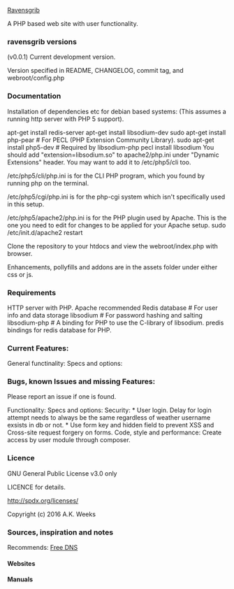 [Ravensgrib](https://www.ravensgrib.com)

A PHP based web site with user functionality.



### ravensgrib versions
(v0.0.1) Current development version.

Version specified in README, CHANGELOG, commit tag, and webroot/config.php



### Documentation

Installation of dependencies etc for debian based systems:
(This assumes a running http server with PHP 5 support).

apt-get install redis-server
apt-get install libsodium-dev
sudo apt-get install php-pear # For PECL (PHP Extension Community Library).
sudo apt-get install php5-dev # Required by libsodium-php
pecl install libsodium
You should add "extension=libsodium.so" to apache2/php.ini under "Dynamic Extensions" header. You may want to add it to /etc/php5/cli too.

/etc/php5/cli/php.ini is for the CLI PHP program, which you found by running php on the terminal.

/etc/php5/cgi/php.ini is for the php-cgi system which isn't specifically used in this setup.

/etc/php5/apache2/php.ini is for the PHP plugin used by Apache. This is the one you need to edit for changes to be applied for your Apache setup.
sudo /etc/init.d/apache2 restart


Clone the repository to your htdocs and view the webroot/index.php with browser.

Enhancements, pollyfills and addons are in the assets folder under either css or js.



### Requirements
HTTP server with PHP. Apache recommended
Redis database	# For user info and data storage
libsodium # For password hashing and salting
libsodium-php # A binding for PHP to use the C-library of libsodium.
predis bindings for redis database for PHP.


### Current Features:
General functinality:
Specs and options:



### Bugs, known Issues and missing Features:

Please report an issue if one is found.

Functionality:
Specs and options:
Security:
	* User login. Delay for login attempt needs to always be the same regardless of weather username exsists in db or not.
	* Use form key and hidden field to prevent XSS and Cross-site request forgery on forms.
Code, style and performance:
	Create access by user module through composer.



### Licence

GNU General Public License v3.0 only

LICENCE for details.

http://spdx.org/licenses/

Copyright (c) 2016 A.K. Weeks



### Sources, inspiration and notes

Recommends: [Free DNS](https://freedns.afraid.org/)

#### Websites


#### Manuals
